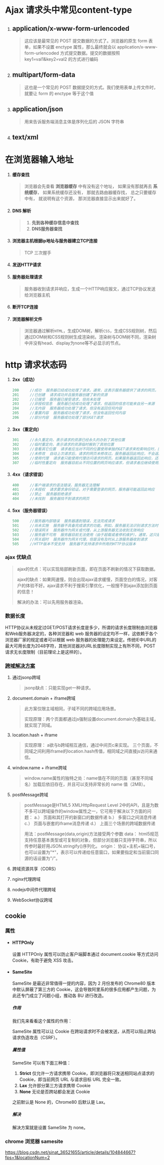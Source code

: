 # Ajax 请求头中常见content-type

1. ## application/x-www-form-urlencoded

   > 这应该是最常见的 POST 提交数据的方式了。浏览器的原生 form 表单，如果不设置 enctype 属性，那么最终就会以 application/x-www-form-urlencoded 方式提交数据。提交的数据按照 key1=val1&key2=val2 的方式进行编码

2. ## multipart/form-data

   > 这也是一个常见的 POST 数据提交的方式。我们使用表单上传文件时，就要让 form 的 enctype 等于这个值

3. ## application/json

   > 用来告诉服务端消息主体是序列化后的 JSON 字符串

4. ## text/xml

# 在浏览器输入地址

1. #### 缓存查找

   > 浏览器会先查看 **浏览器缓存** 中有没有这个地址， 如果没有那就再去 **系统缓存**， 如果系统缓存还没有， 那就去路由器缓存找， 总之只要缓存中有， 就说明有这个资源， 那浏览器直接显示出来就好了。

2. #### DNS 解析

   > 1. **先到各种缓存信息中查找**
   > 2. **DNS服务器查找**

3. #### 浏览器主机根据ip地址与服务器建立TCP连接

   > TCP 三次握手

4. #### 发送HTTP请求

5. #### 服务器处理请求

   > 服务器收到请求并响应，生成一个HTTP响应报文，通过TCP协议发送给浏览器主机

6. #### 断开TCP连接

7. #### 浏览器解析文件

   > 浏览器通过解析`HTML`，生成DOM树，解析`CSS`，生成CSS规则树，然后通过DOM树和CSS规则树生成渲染树。渲染树与DOM树不同，渲染树中并没有head、display为none等不必显示的节点。

# http 请求状态码

1. #### **2xx**（成功）

   ```javascript
   200     //成功  服务器已经成功处理了请求。通常，这表示服务器提供了请求的网页。
   201     //已创建  请求成功并且服务器创建了新的资源
   202     //已接受  服务器已接受请求，但尚未处理
   203     //非授权信息  服务器已经成功处理了请求，但返回的信息可能来自另一来源
   204     //无内容  服务器成功处理了请求，但没有返回任何内容
   205     //重置内容  服务器成功处理了请求，但没有返回任何内容
   206     //部分内容  服务器成功处理了部分GET请求
   ```

2. #### **3xx**（重定向）

   ```javascript
   301     //永久重定向，表示请求的资源已经永久的办到了其他位置
   302     //临时重定向，表示请求的资源临时搬到了其他位置
   303     //查看其它位置  请求者应当对不同的位置使用单独的GET请求来检索响应时，服务器返回此代码
   304     //未修改  自动上次请求后，请求的网页未修改过。服务器返回此响应，不会返回网页的内容
   305     //使用代理  请求者只能使用代理访问请求的网页。如果服务器返回此响应，还表示请求者应使用代理
   307     //临时性重定向  服务器目前从不同位置的网页响应请求，但请求者应继续使用原有的位置来进行以后的请求
   ```

3. #### 4xx（请求错误）

   ```javascript
   400     //客户端请求的语法错误，服务器无法理解
   401     //未授权  请求要求身份验证。对于需要登录的网页，服务器可能返回此响应
   403     //禁止  服务器拒绝请求
   404     //未找到  服务器找不到请求的网页
   ```

4. #### 5xx（服务器错误）

   ```javascript
   500     //服务器内部错误  服务器遇到错误，无法完成请求
   501     //尚未实施  服务器不具备完成请求的功能。例如，服务器无法识别请求方法时可能会返回此代码
   502     //错误网关  服务器作为网关或代理，从上游服务器无法收到无效响应
   503     //服务器不可用  服务器目前无法使用（由于超载或者停机维护）。通常，这只是暂时状态
   504     //网关超时  服务器作为网关代理，但是没有及时从上游服务器收到请求
   505     //HTTP版本不受支持  服务器不支持请求中所用的HTTP协议版本
   ```

### ajax 优缺点

> ajax的优点：可以实现局部刷新页面，即在页面不刷新的情况下获取数据。
>
> ajax的缺点：如果网速慢，则会出现ajax请求缓慢，页面空白的情况，对客户的体验不好。ajax请求不利于搜索引擎优化，一般搜不到ajax添加到页面的信息！
>
> 解决的办法：可以先用服务器渲染。

### 数据长度

HTTP协议从未规定过GET/POST请求长度是多少，所谓的请求长度限制由浏览器和Web服务器决定的，各种浏览器和 web 服务器的设定均不一样，这依赖于各个浏览器厂家的规定或者可以根据 web 服务器的处理能力来设定。传统IE中URL的最大可用长度为2048字符，其他浏览器对URL长度限制实现上有所不同，POST请求无长度限制（目前理论上是这样的）。

### [跨域解决方案](https://segmentfault.com/a/1190000011145364)

1. 通过jsonp跨域

   > jsonp缺点：只能实现get一种请求。

2. document.domain + iframe跨域

   > 此方案仅限主域相同，子域不同的跨域应用场景。
   >
   > 实现原理：两个页面都通过js强制设置document.domain为基础主域，就实现了同域。

3. location.hash + iframe

   > 实现原理： a欲与b跨域相互通信，通过中间页c来实现。 三个页面，不同域之间利用iframe的location.hash传值，相同域之间直接js访问来通信。

4. window.name + iframe跨域

   > window.name属性的独特之处：name值在不同的页面（甚至不同域名）加载后依旧存在，并且可以支持非常长的 name 值（2MB）。

5. postMessage跨域

   > postMessage是HTML5 XMLHttpRequest Level 2中的API，且是为数不多可以跨域操作的window属性之一，它可用于解决以下方面的问题：
   > a.） 页面和其打开的新窗口的数据传递
   > b.） 多窗口之间消息传递
   > c.） 页面与嵌套的iframe消息传递
   > d.） 上面三个场景的跨域数据传递
   >
   > 用法：postMessage(data,origin)方法接受两个参数
   > data： html5规范支持任意基本类型或可复制的对象，但部分浏览器只支持字符串，所以传参时最好用JSON.stringify()序列化。
   > origin： 协议+主机+端口号，也可以设置为"*"，表示可以传递给任意窗口，如果要指定和当前窗口同源的话设置为"/"。

6. 跨域资源共享（CORS）

7. nginx代理跨域

8. nodejs中间件代理跨域

9. WebSocket协议跨域

## cookie

### 属性

+ #### HTTPOnly

  设置 HTTPOnly 属性可以防止客户端脚本通过 document.cookie 等方式访问 Cookie，有助于避免 XSS 攻击。

+ #### SameSite

  SameSite 是最近非常值得一提的内容，因为 2 月份发布的 Chrome80 版本中默认屏蔽了第三方的 Cookie，这会导致阿里系的很多应用都产生问题，为此还专门成立了问题小组，推动各 BU 进行改造。

  ##### 作用

  我们先来看看这个属性的作用：

  SameSite 属性可以让 Cookie 在跨站请求时不会被发送，从而可以阻止跨站请求伪造攻击（CSRF）。

  ##### 属性值

  SameSite 可以有下面三种值：

  1. **Strict** 仅允许一方请求携带 Cookie，即浏览器将只发送相同站点请求的 Cookie，即当前网页 URL 与请求目标 URL 完全一致。
  2. **Lax** 允许部分第三方请求携带 Cookie
  3. **None** 无论是否跨站都会发送 Cookie

  之前默认是 None 的，Chrome80 后默认是 Lax。

  ##### 解决

  解决方案就是设置 SameSite 为 none。

### chrome 浏览器  samesite

https://blog.csdn.net/sinat_36521655/article/details/104844667?fps=1&locationNum=2